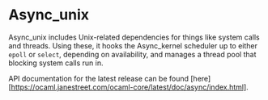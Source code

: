# Async_unix

Async_unix includes Unix-related dependencies for things like system calls and
threads. Using these, it hooks the Async_kernel scheduler up to either `epoll`
or `select`, depending on availability, and manages a thread pool that blocking
system calls run in.

API documentation for the latest release can be found
[here][https://ocaml.janestreet.com/ocaml-core/latest/doc/async/index.html].
